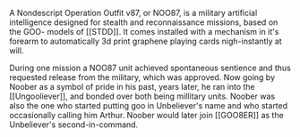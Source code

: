 A Nondescript Operation Outfit v87, or NOO87, is a military artificial intelligence designed for stealth and reconnaissance missions, based on the GOO- models of [[STDD]]. It comes installed with a mechanism in it's forearm to automatically 3d print graphene playing cards nigh-instantly at will. 


During one mission a NOO87 unit achieved spontaneous sentience and thus requested release from the military, which was approved. Now going by Noober as a symbol of pride in his past, years later, he ran into the [[Ungooliever]], and bonded over both being millitary units. Noober was also the one who started putting goo in Unbeliever's name and who started occasionally calling him Arthur. Noober would later join [[GOO8ER]] as the Unbeliever's second-in-command.